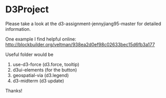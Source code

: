 # D3Project

Please take a look at the d3-assignment-jennyjiang95-master for detailed information.

One example I find helpful online:
http://blockbuilder.org/veltman/938ea2d0ef98c02633bec15d6fb3a177

Useful folder would be
1. use-d3-force (d3.force, tooltip)
2. d3ui-elements (for the button)
3. geospatial-via (d3.legend)
4. d3-midterm (d3 update)


Thanks! 



